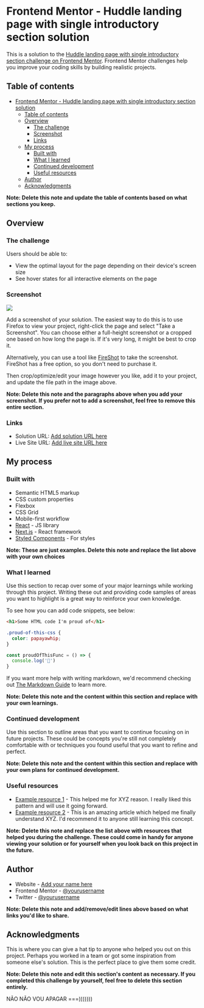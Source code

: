 # Frontend Mentor - Huddle landing page with single introductory section solution

This is a solution to the [Huddle landing page with single introductory section challenge on Frontend Mentor](https://www.frontendmentor.io/challenges/huddle-landing-page-with-a-single-introductory-section-B_2Wvxgi0). Frontend Mentor challenges help you improve your coding skills by building realistic projects. 

## Table of contents

- [Frontend Mentor - Huddle landing page with single introductory section solution](#frontend-mentor---huddle-landing-page-with-single-introductory-section-solution)
  - [Table of contents](#table-of-contents)
  - [Overview](#overview)
    - [The challenge](#the-challenge)
    - [Screenshot](#screenshot)
    - [Links](#links)
  - [My process](#my-process)
    - [Built with](#built-with)
    - [What I learned](#what-i-learned)
    - [Continued development](#continued-development)
    - [Useful resources](#useful-resources)
  - [Author](#author)
  - [Acknowledgments](#acknowledgments)

**Note: Delete this note and update the table of contents based on what sections you keep.**

## Overview

### The challenge

Users should be able to:

- View the optimal layout for the page depending on their device's screen size
- See hover states for all interactive elements on the page

### Screenshot

![](./screenshot.jpg)

Add a screenshot of your solution. The easiest way to do this is to use Firefox to view your project, right-click the page and select "Take a Screenshot". You can choose either a full-height screenshot or a cropped one based on how long the page is. If it's very long, it might be best to crop it.

Alternatively, you can use a tool like [FireShot](https://getfireshot.com/) to take the screenshot. FireShot has a free option, so you don't need to purchase it. 

Then crop/optimize/edit your image however you like, add it to your project, and update the file path in the image above.

**Note: Delete this note and the paragraphs above when you add your screenshot. If you prefer not to add a screenshot, feel free to remove this entire section.**

### Links

- Solution URL: [Add solution URL here](https://your-solution-url.com)
- Live Site URL: [Add live site URL here](https://your-live-site-url.com)

## My process

### Built with

- Semantic HTML5 markup
- CSS custom properties
- Flexbox
- CSS Grid
- Mobile-first workflow
- [React](https://reactjs.org/) - JS library
- [Next.js](https://nextjs.org/) - React framework
- [Styled Components](https://styled-components.com/) - For styles

**Note: These are just examples. Delete this note and replace the list above with your own choices**

### What I learned

Use this section to recap over some of your major learnings while working through this project. Writing these out and providing code samples of areas you want to highlight is a great way to reinforce your own knowledge.

To see how you can add code snippets, see below:

```html
<h1>Some HTML code I'm proud of</h1>
```
```css
.proud-of-this-css {
  color: papayawhip;
}
```
```js
const proudOfThisFunc = () => {
  console.log('🎉')
}
```

If you want more help with writing markdown, we'd recommend checking out [The Markdown Guide](https://www.markdownguide.org/) to learn more.

**Note: Delete this note and the content within this section and replace with your own learnings.**

### Continued development

Use this section to outline areas that you want to continue focusing on in future projects. These could be concepts you're still not completely comfortable with or techniques you found useful that you want to refine and perfect.

**Note: Delete this note and the content within this section and replace with your own plans for continued development.**

### Useful resources

- [Example resource 1](https://www.example.com) - This helped me for XYZ reason. I really liked this pattern and will use it going forward.
- [Example resource 2](https://www.example.com) - This is an amazing article which helped me finally understand XYZ. I'd recommend it to anyone still learning this concept.

**Note: Delete this note and replace the list above with resources that helped you during the challenge. These could come in handy for anyone viewing your solution or for yourself when you look back on this project in the future.**

## Author

- Website - [Add your name here](https://www.your-site.com)
- Frontend Mentor - [@yourusername](https://www.frontendmentor.io/profile/yourusername)
- Twitter - [@yourusername](https://www.twitter.com/yourusername)

**Note: Delete this note and add/remove/edit lines above based on what links you'd like to share.**

## Acknowledgments

This is where you can give a hat tip to anyone who helped you out on this project. Perhaps you worked in a team or got some inspiration from someone else's solution. This is the perfect place to give them some credit.

**Note: Delete this note and edit this section's content as necessary. If you completed this challenge by yourself, feel free to delete this section entirely.**

NÃO NÃO VOU APAGAR ===)))))))